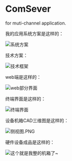 # ComSever
for muti-channel application.

我的应用系统方案是这样的：

![系统方案](http://upload-images.jianshu.io/upload_images/4749583-c889f8aaf0d648a4.png?imageMogr2/auto-orient/strip%7CimageView2/2/w/1240)

技术方案：

![技术框架](http://upload-images.jianshu.io/upload_images/4749583-ef1631c81a20402a.png?imageMogr2/auto-orient/strip%7CimageView2/2/w/1240)

                                                                                                                                                                                                                                                 
web端是这样的：

![web部分界面](http://upload-images.jianshu.io/upload_images/4749583-dae19941a09ff74a.png?imageMogr2/auto-orient/strip%7CimageView2/2/w/1240)

终端界面是这样的：


![终端界面](http://upload-images.jianshu.io/upload_images/4749583-8e72e816fecf88c3.png?imageMogr2/auto-orient/strip%7CimageView2/2/w/1240)


设备机箱CAD三维图是这样的：

![侧视图.PNG](http://upload-images.jianshu.io/upload_images/4749583-81e86fe46c5eb124.PNG?imageMogr2/auto-orient/strip%7CimageView2/2/w/1240)

硬件设备成品是这样的：

![这个就是我整的机箱了~](http://upload-images.jianshu.io/upload_images/4749583-46f83a220ee83ff7.jpg?imageMogr2/auto-orient/strip%7CimageView2/2/w/1240)
